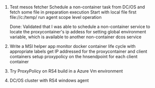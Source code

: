 1. Test mesos fetcher 
  Schedule a non-container task from DC/OS and fetch some file in preparation execution
  Start with local file first
  file://c:/temp/
  run agent scope level operation
  
  
      Done:
        Validated that I was able to schedule a non-container service to locate the proxycontainer's ip addess for setting global environment variable, which is available to another non-container dcos service

  
 2. Write a MSI helper app 
   monitor docker container life cycle with appropriate labels
   get IP addressed for the proxycontainer and client containers
   setup proxypolicy on the hnsendpoint for each client container
   
   
3. Try ProxyPolicy on RS4 build in a Azure Vm environment

4. DC/OS cluster with RS4 windows agent
   
    
